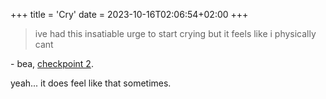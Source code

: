 +++
title = 'Cry'
date = 2023-10-16T02:06:54+02:00
+++

> ive had this insatiable urge to start crying but it feels like i physically cant

\- bea, [checkpoint 2](https://internetcheckpoint.page/Q9XTqQbuavI). 

yeah... it does feel like that sometimes.
